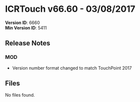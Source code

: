 # ICRTouch v66.60 - 03/08/2017

__Version ID__: 6660
<br>__Min Version ID__: 5411

## Release Notes
### MOD
- Version number format changed to match TouchPoint 2017

## Files
No files found.

